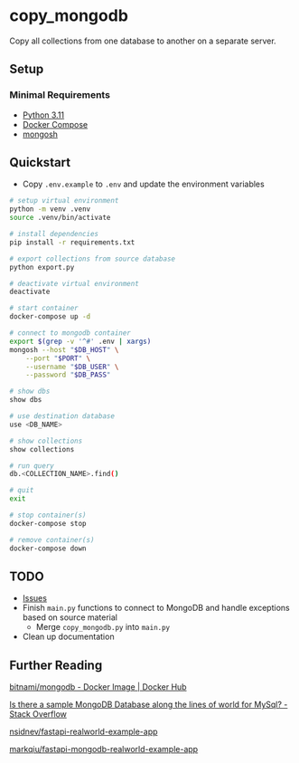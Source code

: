 # copy_mongodb

Copy all collections from one database to another on a separate server.

## Setup
### Minimal Requirements
* [Python 3.11](https://www.python.org/downloads/)
* [Docker Compose](https://docs.docker.com/compose/install/)
* [mongosh](https://docs.mongodb.com/mongodb-shell/install/)

## Quickstart
* Copy `.env.example` to `.env` and update the environment variables
```bash
# setup virtual environment
python -m venv .venv
source .venv/bin/activate

# install dependencies
pip install -r requirements.txt

# export collections from source database
python export.py

# deactivate virtual environment
deactivate

# start container
docker-compose up -d

# connect to mongodb container
export $(grep -v '^#' .env | xargs)
mongosh --host "$DB_HOST" \
    --port "$PORT" \
    --username "$DB_USER" \
    --password "$DB_PASS"

# show dbs
show dbs

# use destination database
use <DB_NAME>

# show collections
show collections

# run query
db.<COLLECTION_NAME>.find()

# quit
exit

# stop container(s)
docker-compose stop

# remove container(s)
docker-compose down
```

## TODO
* [Issues](https://github.com/pythoninthegrass/copy_mongodb/issues)
* Finish `main.py` functions to connect to MongoDB and handle exceptions based on source material
  * Merge `copy_mongodb.py` into `main.py`
* Clean up documentation

## Further Reading
[bitnami/mongodb - Docker Image | Docker Hub](https://hub.docker.com/r/bitnami/mongodb)

[Is there a sample MongoDB Database along the lines of world for MySql? - Stack Overflow](https://stackoverflow.com/questions/5723896/is-there-a-sample-mongodb-database-along-the-lines-of-world-for-mysql/13860389#13860389)

[nsidnev/fastapi-realworld-example-app](https://github.com/nsidnev/fastapi-realworld-example-app)

[markqiu/fastapi-mongodb-realworld-example-app](https://github.com/markqiu/fastapi-mongodb-realworld-example-app)
